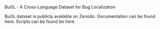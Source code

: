 BuGL - A Cross-Language Dataset for Bug Localization

BuGL dataset is publicly available on Zenodo.
Documentation can be found here.
Scripts can be found be here.
